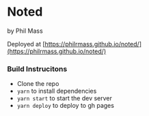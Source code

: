 # Noted
by Phil Mass

Deployed at [https://philrmass.github.io/noted/](https://philrmass.github.io/noted/)

### Build Instrucitons
- Clone the repo
- `yarn` to install dependencies
- `yarn start` to start the dev server
- `yarn deploy` to deploy to gh pages
